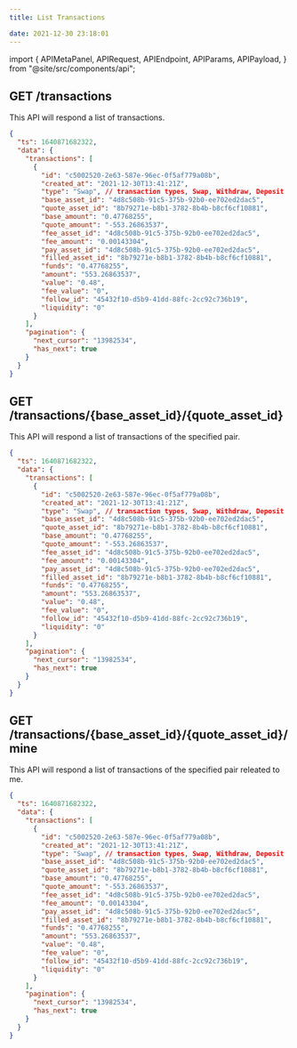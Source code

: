 ```yaml
---
title: List Transactions

date: 2021-12-30 23:18:01
---
```


import {
  APIMetaPanel,
  APIRequest,
  APIEndpoint,
  APIParams,
  APIPayload,
} from "@site/src/components/api";

## GET /transactions

This API will respond a list of transactions.

<APIEndpoint base="https://api.4swap.org/api" url="/transactions" />

<APIMetaPanel />

<APIRequest
  title="Read transactions"
  method="GET"
  isPublic
  base="https://api.4swap.org/api"
  url='/transactions?cursor={next_cursor}&limit={limit}'
/>

```json title="Response"
{
  "ts": 1640871682322,
  "data": {
    "transactions": [
      {
        "id": "c5002520-2e63-587e-96ec-0f5af779a08b",
        "created_at": "2021-12-30T13:41:21Z",
        "type": "Swap", // transaction types, Swap, Withdraw, Deposit
        "base_asset_id": "4d8c508b-91c5-375b-92b0-ee702ed2dac5",
        "quote_asset_id": "8b79271e-b8b1-3782-8b4b-b8cf6cf10881",
        "base_amount": "0.47768255",
        "quote_amount": "-553.26863537",
        "fee_asset_id": "4d8c508b-91c5-375b-92b0-ee702ed2dac5",
        "fee_amount": "0.00143304",
        "pay_asset_id": "4d8c508b-91c5-375b-92b0-ee702ed2dac5",
        "filled_asset_id": "8b79271e-b8b1-3782-8b4b-b8cf6cf10881",
        "funds": "0.47768255",
        "amount": "553.26863537",
        "value": "0.48",
        "fee_value": "0",
        "follow_id": "45432f10-d5b9-41dd-88fc-2cc92c736b19",
        "liquidity": "0"
      }
    ],
    "pagination": {
      "next_cursor": "13982534",
      "has_next": true
    }
  }
}

```

## GET /transactions/{base_asset_id}/{quote_asset_id}

This API will respond a list of transactions of the specified pair.

<APIEndpoint base="https://api.4swap.org/api" url="/transactions/{base_asset_id}/{quote_asset_id}" />

<APIMetaPanel />

<APIRequest
  title="Read transactions of the specified pair"
  method="GET"
  isPublic
  base="https://api.4swap.org/api"
  url='/transactions/{base_asset_id}/{quote_asset_id}?cursor={next_cursor}&limit={limit}'
/>

```json title="Response"
{
  "ts": 1640871682322,
  "data": {
    "transactions": [
      {
        "id": "c5002520-2e63-587e-96ec-0f5af779a08b",
        "created_at": "2021-12-30T13:41:21Z",
        "type": "Swap", // transaction types, Swap, Withdraw, Deposit
        "base_asset_id": "4d8c508b-91c5-375b-92b0-ee702ed2dac5",
        "quote_asset_id": "8b79271e-b8b1-3782-8b4b-b8cf6cf10881",
        "base_amount": "0.47768255",
        "quote_amount": "-553.26863537",
        "fee_asset_id": "4d8c508b-91c5-375b-92b0-ee702ed2dac5",
        "fee_amount": "0.00143304",
        "pay_asset_id": "4d8c508b-91c5-375b-92b0-ee702ed2dac5",
        "filled_asset_id": "8b79271e-b8b1-3782-8b4b-b8cf6cf10881",
        "funds": "0.47768255",
        "amount": "553.26863537",
        "value": "0.48",
        "fee_value": "0",
        "follow_id": "45432f10-d5b9-41dd-88fc-2cc92c736b19",
        "liquidity": "0"
      }
    ],
    "pagination": {
      "next_cursor": "13982534",
      "has_next": true
    }
  }
}

```

## GET /transactions/{base_asset_id}/{quote_asset_id}/mine

This API will respond a list of transactions of the specified pair releated to me.

<APIEndpoint base="https://api.4swap.org/api" url="/transactions/{base_asset_id}/{quote_asset_id}/mine" />

<APIMetaPanel />

<APIRequest
  title="Read transactions of the specified pair"
  method="GET"
  isPublic=false
  base="https://api.4swap.org/api"
  url='/transactions/{base_asset_id}/{quote_asset_id}?cursor={next_cursor}&limit={limit}'
/>

```json title="Response"
{
  "ts": 1640871682322,
  "data": {
    "transactions": [
      {
        "id": "c5002520-2e63-587e-96ec-0f5af779a08b",
        "created_at": "2021-12-30T13:41:21Z",
        "type": "Swap", // transaction types, Swap, Withdraw, Deposit
        "base_asset_id": "4d8c508b-91c5-375b-92b0-ee702ed2dac5",
        "quote_asset_id": "8b79271e-b8b1-3782-8b4b-b8cf6cf10881",
        "base_amount": "0.47768255",
        "quote_amount": "-553.26863537",
        "fee_asset_id": "4d8c508b-91c5-375b-92b0-ee702ed2dac5",
        "fee_amount": "0.00143304",
        "pay_asset_id": "4d8c508b-91c5-375b-92b0-ee702ed2dac5",
        "filled_asset_id": "8b79271e-b8b1-3782-8b4b-b8cf6cf10881",
        "funds": "0.47768255",
        "amount": "553.26863537",
        "value": "0.48",
        "fee_value": "0",
        "follow_id": "45432f10-d5b9-41dd-88fc-2cc92c736b19",
        "liquidity": "0"
      }
    ],
    "pagination": {
      "next_cursor": "13982534",
      "has_next": true
    }
  }
}

```
